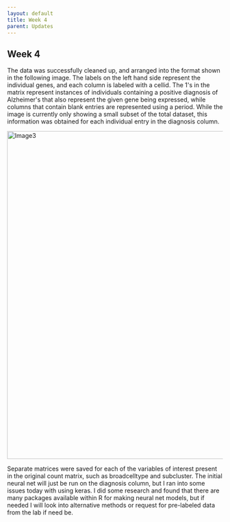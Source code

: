 ```yaml
---
layout: default
title: Week 4
parent: Updates
---
```


## Week 4
The data was successfully cleaned up, and arranged into the format shown in the following image. The labels on the left hand side represent the individual genes, and each column is labeled with a cellid. The 1's in the matrix represent instances of individuals containing a positive diagnosis of Alzheimer's that also represent the given gene being expressed, while columns that contain blank entries are represented using a period. While the image is currently only showing a small subset of the total dataset, this information was obtained for each individual entry in the diagnosis column.

<img width="765" alt="Image3" src="https://user-images.githubusercontent.com/113469617/226230312-0dfd41b9-438a-4baf-a840-d4f0cea6ce93.png">

Separate matrices were saved for each of the variables of interest present in the original count matrix, such as broadcelltype and subcluster. The initial neural net will just be run on the diagnosis column, but I ran into some issues today with using keras. I did some research and found that there are many packages available within R for making neural net models, but if needed I will look into alternative methods or request for pre-labeled data from the lab if need be.
